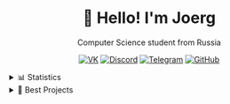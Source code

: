 <div align="center">

# 👋 Hello! I'm Joerg  

Computer Science student from Russia  

[![VK](https://img.shields.io/badge/VK-4680C2?style=for-the-badge&logo=vk&logoColor=white)](https://vk.com/redpoo)
[![Discord](https://img.shields.io/badge/Discord-5865F2?style=for-the-badge&logo=discord&logoColor=white)](https://discordapp.com/users/368399838389207040)
[![Telegram](https://img.shields.io/badge/Telegram-2CA5E0?style=for-the-badge&logo=telegram&logoColor=white)](https://t.me/joerj9)
[![GitHub](https://img.shields.io/badge/GitHub-181717?style=for-the-badge&logo=github&logoColor=white)](https://github.com/Joerg1632)

<div align="left">
<details>
  <summary>📊 Statistics </summary>
  
  ![GitHub Stats](https://github-readme-stats.vercel.app/api?username=Joerg1632&show_icons=true&theme=tokyonight)
  ![Top Langs](https://github-readme-stats.vercel.app/api/top-langs/?username=Joerg1632&hide=makefile,swig&layout=compact&theme=tokyonight)
  
</details>

<details>
  <summary>💼 Best Projects</summary>

<div align="left">

| Technology | Projects |
|----------------------|---------|
| ![Python](https://img.shields.io/badge/-Python-3776AB?style=for-the-badge&logo=python&logoColor=white) | [![GitHub](https://img.shields.io/badge/-GitHub-000000?style=for-the-badge&logo=github&logoColor=white)](https://github.com/Joerg1632/Project1) [![GitHub](https://img.shields.io/badge/-GitHub-000000?style=for-the-badge&logo=github&logoColor=white)](https://github.com/Joerg1632/Project2) |
| ![Java](https://img.shields.io/badge/-Java-FB7E1D?style=for-the-badge&logo=java&logoColor=white) | [![GitHub](https://img.shields.io/badge/-GitHub-000000?style=for-the-badge&logo=github&logoColor=white)](https://github.com/Joerg1632/Project3) [![GitHub](https://img.shields.io/badge/-GitHub-000000?style=for-the-badge&logo=github&logoColor=white)](https://github.com/Joerg1632/Project4) |
| ![FastAPI](https://img.shields.io/badge/-FastAPI-9B59B6?style=for-the-badge&logo=fastapi&logoColor=white) | [![GitHub](https://img.shields.io/badge/-GitHub-000000?style=for-the-badge&logo=github&logoColor=white)](https://github.com/Joerg1632/Project5) |
| ![C++](https://img.shields.io/badge/-C++-00599C?style=for-the-badge&logo=c%2B%2B&logoColor=white) | [![GitHub](https://img.shields.io/badge/-OPPprojects-000000?style=for-the-badge&logo=github&logoColor=white)](https://github.com/Joerg1632/OPPprojects) |


</div>
</details>

</div>
